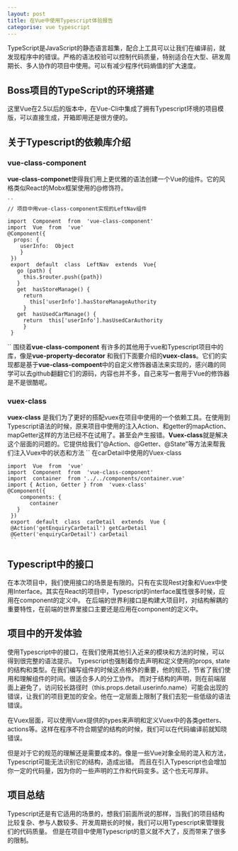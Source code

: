```yaml
---
layout: post
title: 在Vue中使用Typescript体验报告
categorise: vue typescript
---
```


TypeScript是JavaScript的静态语言超集，配合上工具可以让我们在编译前，就发现程序中的错误。严格的语法校验可以控制代码质量，特别适合在大型、研发周期长、多人协作的项目中使用。可以有减少程序代码熵值的扩大速度。

## Boss项目的TypeScript的环境搭建
这里Vue在2.5以后的版本中，在Vue-Cli中集成了拥有Typescript环境的项目模版，可以直接生成，开箱即用还是很方便的。

## 关于Typescript的依赖库介绍
### vue-class-component
**vue-class-componet**使得我们用上更优雅的语法创建一个Vue的组件。它的风格类似React的Mobx框架使用的@修饰符。

    ``
    // 项目中用vue-class-component实现的LeftNav组件
    
    import  Component  from  'vue-class-component'
    import  Vue  from  'vue'
    @Component({
      props: {
        userInfo:  Object
        }
     })
     export  default  class  LeftNav  extends  Vue{
       go (path) {
         this.$router.push({path})
       }
       get  hasStoreManage() {
         return
           this['userInfo'].hasStoreManageAuthority
         }
       get  hasUsedCarManage() {
         return  this['userInfo'].hasUsedCarAuthority
         }
     }
``
围绕着**vue-class-component** 有许多的其他用于vue和Typescript项目中的库，像是**vue-property-decorator** 和我们下面要介绍的**vuex-class**。它们的实现都是基于**vue-class-compoent**中的自定义修饰器语法来实现的，感兴趣的同学可以去github翻翻它们的源码，内容也并不多，自己来写一套用于Vue的修饰器是不是很酷呢。

### vuex-class
**vuex-class** 是我们为了更好的搭配vuex在项目中使用的一个依赖工具。在使用到Typescript语法的时候，原来项目中使用的注入Action、和getter的mapAction、mapGetter这样的方法已经不在试用了。甚至会产生报错。**Vuex-class**就是解决这个层面的问题的。它提供给我们“@Action、@Getter、@State”等方法来帮我们注入Vuex中的状态和方法
``
	在carDetail中使用的Vuex-class
	
    import  Vue  from  'vue'
    import  Component  from  'vue-class-component'
    import  container  from '../../components/container.vue'
    import { Action, Getter } from  'vuex-class'
    @Component({
		components: {
		   container
	   }
     })
     export  default  class  carDetail  extends  Vue {
     @Action('getEnquiryCarDetail') getCarDetail
     @Getter('enquiryCarDetail') carDetail
     ``

## Typescript中的接口

在本次项目中，我们使用接口的场景是有限的。只有在实现Rest对象和Vuex中使用Interface。其实在React的项目中，Typescript的interface属性很多时候，应用在component的定义中。
在后端的世界利接口是构建大项目时，对结构解耦的重要特性，在前端的世界里接口主要还是应用在component的定义中。

## 项目中的开发体验
使用Typescript中的接口，在我们使用其他引入近来的模块和方法的时候，可以得到很完整的语法提示。
Typescript也强制着你去声明和定义使用的props, state的结构和类型。在我们编写组件的时候这点格外的重要，他的规范，节省了我们使用和理解组件的时间。很适合多人的分工协作。
而对于结构的声明，则在前端层面上避免了，访问较长路径时（this.props.detail.userinfo.name）可能会出现的错误，让我们的项目更加的安全。他在一定层面上限制了我们去犯一些低级的语法错误。

在Vuex层面，可以使用Vuex提供的types来声明和定义Vuex中的各类getters、actions等。这样在程序不符合期望的结构的时候，我们可以在代码编译前就知晓错误。

但是对于它的规范的理解还是需要成本的。像是一些Vue对象全局的混入和方法，Typescript可能无法识别它的结构，造成出错。
而且在引入Typescript也会增加你一定的代码量，因为你的一些声明的工作和代码变多。这个也无可厚非。


## 项目总结
Typescript还是有它适用的场景的，想我们前面所说的那样，当我们的项目结构比较复杂、参与人数较多、开发周期长的时候，我们可以用Typescript来管理我们的代码质量。
但是在项目中使用Typescript的意义就不大了，反而带来了很多的限制。

